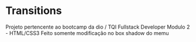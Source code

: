 # Transitions
Projeto pertencente ao bootcamp da dio /  TQI Fullstack Developer
Modulo 2 - HTML/CSS3
Feito somente modificação no box shadow do memu 

